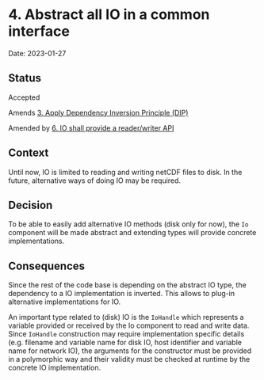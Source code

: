 # 4. Abstract all IO in a common interface

Date: 2023-01-27

## Status

Accepted

Amends [3. Apply Dependency Inversion Principle (DIP)](0003-apply-dependency-inversion-principle.md)

Amended by [6. IO shall provide a reader/writer API](0006-io-shall-provide-a-reader-writer-api.md)

## Context

Until now, IO is limited to reading and writing netCDF files to disk. In the future, alternative ways of doing IO may be required.

## Decision

To be able to easily add alternative IO methods (disk only for now), the `Io` component will be made abstract and extending types will provide concrete implementations.

## Consequences

Since the rest of the code base is depending on the abstract IO type, the dependency to a IO implementation is inverted.
This allows to plug-in alternative implementations for IO.

An important type related to (disk) IO is the `IoHandle` which represents a variable provided or received by the Io component to read and write data.
Since `IoHandle` construction may require implementation specific details (e.g. filename and variable name for disk IO, host identifier and variable name for network IO), the arguments for the constructor must be provided in a polymorphic way and their validity must be checked at runtime by the concrete IO implementation.

